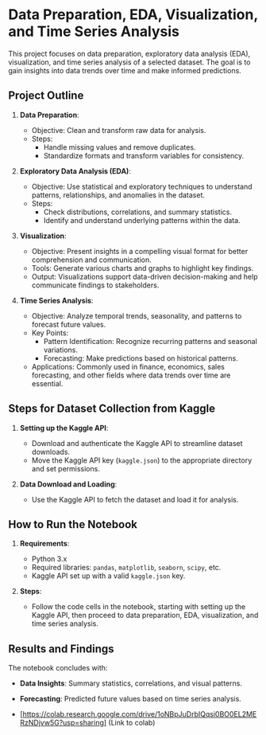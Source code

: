 # Data Preparation, EDA, Visualization, and Time Series Analysis

This project focuses on data preparation, exploratory data analysis (EDA), visualization, and time series analysis of a selected dataset. The goal is to gain insights into data trends over time and make informed predictions.

## Project Outline

1. **Data Preparation**:
   - Objective: Clean and transform raw data for analysis.
   - Steps:
     - Handle missing values and remove duplicates.
     - Standardize formats and transform variables for consistency.

2. **Exploratory Data Analysis (EDA)**:
   - Objective: Use statistical and exploratory techniques to understand patterns, relationships, and anomalies in the dataset.
   - Steps:
     - Check distributions, correlations, and summary statistics.
     - Identify and understand underlying patterns within the data.

3. **Visualization**:
   - Objective: Present insights in a compelling visual format for better comprehension and communication.
   - Tools: Generate various charts and graphs to highlight key findings.
   - Output: Visualizations support data-driven decision-making and help communicate findings to stakeholders.

4. **Time Series Analysis**:
   - Objective: Analyze temporal trends, seasonality, and patterns to forecast future values.
   - Key Points:
     - Pattern Identification: Recognize recurring patterns and seasonal variations.
     - Forecasting: Make predictions based on historical patterns.
   - Applications: Commonly used in finance, economics, sales forecasting, and other fields where data trends over time are essential.

## Steps for Dataset Collection from Kaggle

1. **Setting up the Kaggle API**:
   - Download and authenticate the Kaggle API to streamline dataset downloads.
   - Move the Kaggle API key (`kaggle.json`) to the appropriate directory and set permissions.

2. **Data Download and Loading**:
   - Use the Kaggle API to fetch the dataset and load it for analysis.

## How to Run the Notebook

1. **Requirements**:
   - Python 3.x
   - Required libraries: `pandas`, `matplotlib`, `seaborn`, `scipy`, etc.
   - Kaggle API set up with a valid `kaggle.json` key.

2. **Steps**:
   - Follow the code cells in the notebook, starting with setting up the Kaggle API, then proceed to data preparation, EDA, visualization, and time series analysis.

## Results and Findings

The notebook concludes with:
- **Data Insights**: Summary statistics, correlations, and visual patterns.
- **Forecasting**: Predicted future values based on time series analysis.

- [https://colab.research.google.com/drive/1oNBpJuDrbIQqsi0BO0EL2MERzNDjvw5G?usp=sharing] (Link to colab)
